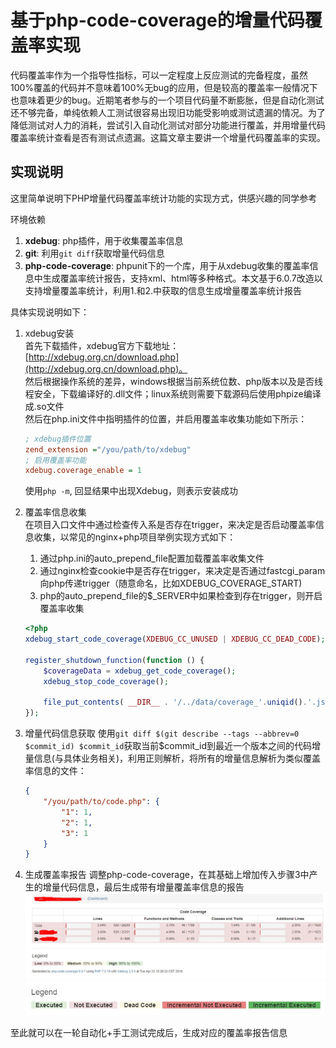 # 基于php-code-coverage的增量代码覆盖率实现

代码覆盖率作为一个指导性指标，可以一定程度上反应测试的完备程度，虽然100%覆盖的代码并不意味着100%无bug的应用，但是较高的覆盖率一般情况下也意味着更少的bug。近期笔者参与的一个项目代码量不断膨胀，但是自动化测试还不够完备，单纯依赖人工测试很容易出现旧功能受影响或测试遗漏的情况。为了降低测试对人力的消耗，尝试引入自动化测试对部分功能进行覆盖，并用增量代码覆盖率统计查看是否有测试点遗漏。这篇文章主要讲一个增量代码覆盖率的实现。

## 实现说明
这里简单说明下PHP增量代码覆盖率统计功能的实现方式，供感兴趣的同学参考

环境依赖
1. **xdebug**: php插件，用于收集覆盖率信息
2. **git**: 利用`git diff`获取增量代码信息
3. **php-code-coverage**: phpunit下的一个库，用于从xdebug收集的覆盖率信息中生成覆盖率统计报告，支持xml、html等多种格式。本文基于6.0.7改造以支持增量覆盖率统计，利用1.和2.中获取的信息生成增量覆盖率统计报告

具体实现说明如下：
1. xdebug安装  
    首先下载插件，xdebug官方下载地址：[http://xdebug.org.cn/download.php](http://xdebug.org.cn/download.php)。  
    然后根据操作系统的差异，windows根据当前系统位数、php版本以及是否线程安全，下载编译好的.dll文件；linux系统则需要下载源码后使用phpize编译成.so文件  
    然后在php.ini文件中指明插件的位置，并启用覆盖率收集功能如下所示：
    ```ini
    ; xdebug插件位置
    zend_extension ="/you/path/to/xdebug"
    ; 启用覆盖率功能
    xdebug.coverage_enable = 1
    ```
    使用`php -m`, 回显结果中出现Xdebug，则表示安装成功

2. 覆盖率信息收集  
    在项目入口文件中通过检查传入系是否存在trigger，来决定是否启动覆盖率信息收集，以常见的nginx+php项目举例实现方式如下：
    1. 通过php.ini的auto_prepend_file配置加载覆盖率收集文件
    2. 通过nginx检查cookie中是否存在trigger，来决定是否通过fastcgi_param向php传递trigger（随意命名，比如XDEBUG_COVERAGE_START)
    3. php的auto_prepend_file的$_SERVER中如果检查到存在trigger，则开启覆盖率收集
    ```php
    <?php
    xdebug_start_code_coverage(XDEBUG_CC_UNUSED | XDEBUG_CC_DEAD_CODE);

    register_shutdown_function(function () {
        $coverageData = xdebug_get_code_coverage();
        xdebug_stop_code_coverage();

        file_put_contents( __DIR__ . '/../data/coverage_'.uniqid().'.json', json_encode($coverageData));
    });
    ```

3. 增量代码信息获取
    使用`git diff $(git describe --tags --abbrev=0 $commit_id) $commit_id`获取当前$commit_id到最近一个版本之间的代码增量信息(与具体业务相关)，利用正则解析，将所有的增量信息解析为类似覆盖率信息的文件：
    ```json
    {
        "/you/path/to/code.php": {
            "1": 1,
            "2": 1,
            "3": 1
        }
    }
    ```

4. 生成覆盖率报告
    调整php-code-coverage，在其基础上增加传入步骤3中产生的增量代码信息，最后生成带有增量覆盖率信息的报告
    ![](./img/coverage/report.jpg)
    ![](./img/coverage/incr.jpg)

至此就可以在一轮自动化+手工测试完成后，生成对应的覆盖率报告信息